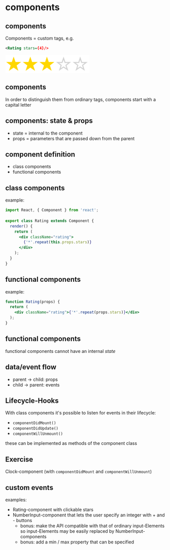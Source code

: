 # components

## components

Components = custom tags, e.g.

```xml
<Rating stars={4}/>
```

<img src="assets/rating.png" style="height: 4em">

## components

In order to distinguish them from ordinary tags, components start with a capital letter

## components: state & props

- state = internal to the component
- props = parameters that are passed down from the parent

## component definition

- class components
- functional components

## class components

example:

```jsx
import React, { Component } from 'react';

export class Rating extends Component {
  render() {
    return (
      <div className="rating">
        {'*'.repeat(this.props.stars)}
      </div>
    );
  }
}
```

## functional components

example:

```jsx
function Rating(props) {
  return (
    <div className="rating">{'*'.repeat(props.stars)}</div>
  );
}
```

## functional components

functional components cannot have an internal _state_

## data/event flow

- parent → child: props
- child → parent: events

## Lifecycle-Hooks

With class components it's possible to listen for events in their lifecycle:

- `componentDidMount()`
- `componentDidUpdate()`
- `componentWillUnmount()`

these can be implemented as methods of the component class

## Exercise

Clock-component (with `componentDidMount` and `componentWillUnmount`)

## custom events

examples:

- Rating-component with clickable stars
- NumberInput-component that lets the user specify an integer with + and - buttons
  - bonus: make the API compatible with that of ordinary input-Elements so input-Elements may be easily replaced by NumberInput-components
  - bonus: add a min / max property that can be specified
